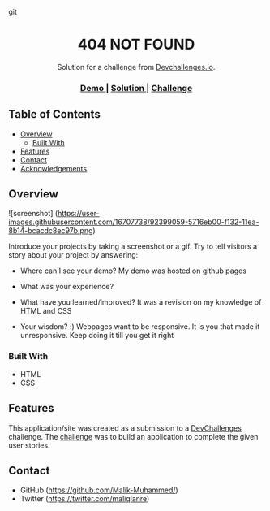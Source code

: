 git

<h1 align="center">404 NOT FOUND</h1>

<div align="center">
   Solution for a challenge from  <a href="http://devchallenges.io" target="_blank">Devchallenges.io</a>.
</div>

<div align="center">
  <h3>
    <a href="https://malik-muhammed.github.io/404NOTFOUND/">
      Demo
    </a>
    <span> | </span>
    <a href="https://github.com/Malik-Muhammed/404NOTFOUND">
      Solution
    </a>
    <span> | </span>
    <a href="https://devchallenges.io/challenges/wBunSb7FPrIepJZAg0sY">
      Challenge
    </a>
  </h3>
</div>

<!-- TABLE OF CONTENTS -->

## Table of Contents

- [Overview](#overview)
  - [Built With](#built-with)
- [Features](#features)
- [Contact](#contact)
- [Acknowledgements](#acknowledgements)

<!-- OVERVIEW -->

## Overview

![screenshot]
(https://user-images.githubusercontent.com/16707738/92399059-5716eb00-f132-11ea-8b14-bcacdc8ec97b.png)

Introduce your projects by taking a screenshot or a gif. Try to tell visitors a story about your project by answering:

- Where can I see your demo?
My demo was hosted on github pages
- What was your experience?

- What have you learned/improved?
It was a revision on my knowledge of HTML and CSS
- Your wisdom? :)
Webpages want to be responsive.
It is you that made it unresponsive.
Keep doing it till you get it right

### Built With

- HTML
- CSS


## Features



This application/site was created as a submission to a [DevChallenges](https://devchallenges.io/challenges) challenge. The [challenge](https://devchallenges.io/challenges/wBunSb7FPrIepJZAg0sY) was to build an application to complete the given user stories.





## Contact

- GitHub (https://github.com/Malik-Muhammed/)
- Twitter (https://twitter.com/maliqlanre)
